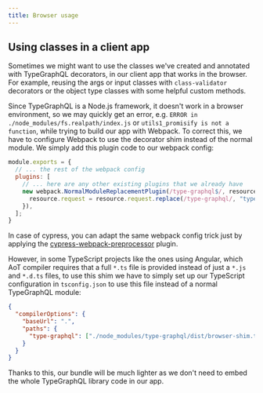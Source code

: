 ```yaml
---
title: Browser usage
---
```


## Using classes in a client app

Sometimes we might want to use the classes we've created and annotated with TypeGraphQL decorators, in our client app that works in the browser. For example, reusing the args or input classes with `class-validator` decorators or the object type classes with some helpful custom methods.

Since TypeGraphQL is a Node.js framework, it doesn't work in a browser environment, so we may quickly get an error, e.g. `ERROR in ./node_modules/fs.realpath/index.js` or `utils1_promisify is not a function`, while trying to build our app with Webpack. To correct this, we have to configure Webpack to use the decorator shim instead of the normal module. We simply add this plugin code to our webpack config:

```js
module.exports = {
  // ... the rest of the webpack config
  plugins: [
    // ... here are any other existing plugins that we already have
    new webpack.NormalModuleReplacementPlugin(/type-graphql$/, resource => {
      resource.request = resource.request.replace(/type-graphql/, "type-graphql/dist/browser-shim.js");
    }),
  ];
}
```

In case of cypress, you can adapt the same webpack config trick just by applying the [cypress-webpack-preprocessor](https://github.com/cypress-io/cypress-webpack-preprocessor) plugin.

However, in some TypeScript projects like the ones using Angular, which AoT compiler requires that a full `*.ts` file is provided instead of just a `*.js` and `*.d.ts` files, to use this shim we have to simply set up our TypeScript configuration in `tsconfig.json` to use this file instead of a normal TypeGraphQL module:

```json
{
  "compilerOptions": {
    "baseUrl": ".",
    "paths": {
      "type-graphql": ["./node_modules/type-graphql/dist/browser-shim.ts"]
    }
  }
}
```

Thanks to this, our bundle will be much lighter as we don't need to embed the whole TypeGraphQL library code in our app.
